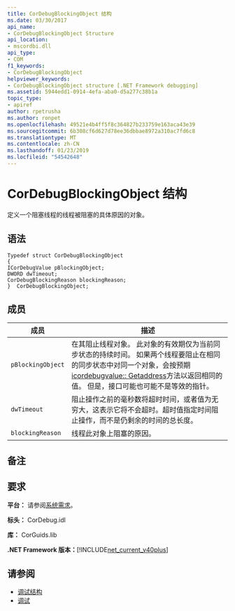 ```yaml
---
title: CorDebugBlockingObject 结构
ms.date: 03/30/2017
api_name:
- CorDebugBlockingObject Structure
api_location:
- mscordbi.dll
api_type:
- COM
f1_keywords:
- CorDebugBlockingObject
helpviewer_keywords:
- CorDebugBlockingObject structure [.NET Framework debugging]
ms.assetid: 5944edd1-0914-4efa-aba0-d5a277c38b1a
topic_type:
- apiref
author: rpetrusha
ms.author: ronpet
ms.openlocfilehash: 49521e4b4ff5f8c364827b233759e163aca43e39
ms.sourcegitcommit: 6b308cf6d627d78ee36dbbae8972a310ac7fd6c8
ms.translationtype: MT
ms.contentlocale: zh-CN
ms.lasthandoff: 01/23/2019
ms.locfileid: "54542648"
---
```

# <a name="cordebugblockingobject-structure"></a>CorDebugBlockingObject 结构
定义一个阻塞线程的线程被阻塞的具体原因的对象。  
  
## <a name="syntax"></a>语法  
  
```  
Typedef struct CorDebugBlockingObject  
{  
ICorDebugValue pBlockingObject;  
DWORD dwTimeout;  
CorDebugBlockingReason blockingReason;  
}  CorDebugBlockingObject;  
```  
  
## <a name="members"></a>成员  
  
|成员|描述|  
|------------|-----------------|  
|`pBlockingObject`|在其阻止线程对象。 此对象的有效期仅为当前同步状态的持续时间。 如果两个线程要阻止在相同的同步状态中对同一个对象，会按预期[icordebugvalue:: Getaddress](../../../../docs/framework/unmanaged-api/debugging/icordebugvalue-getaddress-method.md)方法以返回相同的值。 但是，接口可能也可能不是等效的指针。|  
|`dwTimeout`|阻止操作之前的毫秒数将超时时间，或者值为无穷大，这表示它将不会超时。超时值指定时间阻止操作，而不是仍剩余的时间的总长度。|  
|`blockingReason`|线程此对象上阻塞的原因。|  
  
## <a name="remarks"></a>备注  
  
## <a name="requirements"></a>要求  
 **平台：** 请参阅[系统需求](../../../../docs/framework/get-started/system-requirements.md)。  
  
 **标头：** CorDebug.idl  
  
 **库：** CorGuids.lib  
  
 **.NET Framework 版本：**[!INCLUDE[net_current_v40plus](../../../../includes/net-current-v40plus-md.md)]  
  
## <a name="see-also"></a>请参阅
- [调试结构](../../../../docs/framework/unmanaged-api/debugging/debugging-structures.md)
- [调试](../../../../docs/framework/unmanaged-api/debugging/index.md)
